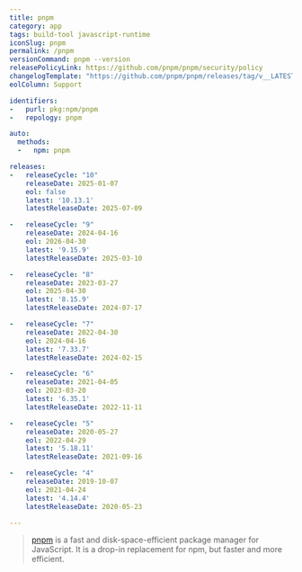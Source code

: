 ```yaml
---
title: pnpm
category: app
tags: build-tool javascript-runtime
iconSlug: pnpm
permalink: /pnpm
versionCommand: pnpm --version
releasePolicyLink: https://github.com/pnpm/pnpm/security/policy
changelogTemplate: "https://github.com/pnpm/pnpm/releases/tag/v__LATEST__"
eolColumn: Support

identifiers:
-   purl: pkg:npm/pnpm
-   repology: pnpm

auto:
  methods:
  -   npm: pnpm

releases:
-   releaseCycle: "10"
    releaseDate: 2025-01-07
    eol: false
    latest: '10.13.1'
    latestReleaseDate: 2025-07-09

-   releaseCycle: "9"
    releaseDate: 2024-04-16
    eol: 2026-04-30
    latest: '9.15.9'
    latestReleaseDate: 2025-03-10

-   releaseCycle: "8"
    releaseDate: 2023-03-27
    eol: 2025-04-30
    latest: '8.15.9'
    latestReleaseDate: 2024-07-17

-   releaseCycle: "7"
    releaseDate: 2022-04-30
    eol: 2024-04-16
    latest: '7.33.7'
    latestReleaseDate: 2024-02-15

-   releaseCycle: "6"
    releaseDate: 2021-04-05
    eol: 2023-03-20
    latest: '6.35.1'
    latestReleaseDate: 2022-11-11

-   releaseCycle: "5"
    releaseDate: 2020-05-27
    eol: 2022-04-29
    latest: '5.18.11'
    latestReleaseDate: 2021-09-16

-   releaseCycle: "4"
    releaseDate: 2019-10-07
    eol: 2021-04-24
    latest: '4.14.4'
    latestReleaseDate: 2020-05-23

---
```


> [pnpm](https://pnpm.io/) is a fast and disk-space-efficient package manager for JavaScript.
> It is a drop-in replacement for npm, but faster and more efficient.
